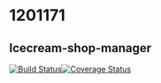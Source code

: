 # 1201171 
## Icecream-shop-manager 

[![Build Status](https://travis-ci.com/Massimoder/icecream-shop-manager.svg?branch=master)](https://travis-ci.com/Massimoder/icecream-shop-manager)[![Coverage Status](https://coveralls.io/repos/github/Massimoder/icecream-shop-manager/badge.svg?branch=master)](https://coveralls.io/repos/github/Massimoder/icecream-shop-manager/badge.svg?branch=master)
